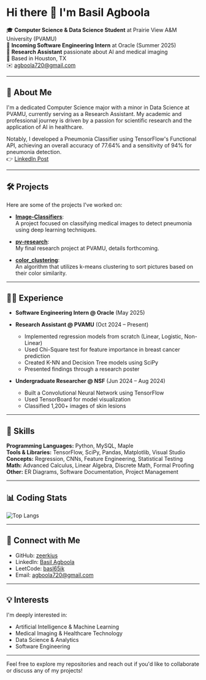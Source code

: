 # Hi there 👋 I'm Basil Agboola

🎓 **Computer Science & Data Science Student** at Prairie View A&M University (PVAMU)  
💼 **Incoming Software Engineering Intern** at Oracle (Summer 2025)  
🔬 **Research Assistant** passionate about AI and medical imaging  
📍 Based in Houston, TX  
✉️ agboola720@gmail.com 

---

## 🧐 About Me

I'm a dedicated Computer Science major with a minor in Data Science at PVAMU, currently serving as a Research Assistant. My academic and professional journey is driven by a passion for scientific research and the application of AI in healthcare.

Notably, I developed a Pneumonia Classifier using TensorFlow's Functional API, achieving an overall accuracy of 77.64% and a sensitivity of 94% for pneumonia detection.  
👉 [LinkedIn Post](https://www.linkedin.com/posts/basilagboola_image-classifierspipynb-at-model-zeerkius-activity-7261919709694996480-3ZXo)

---

## 🛠️ Projects

Here are some of the projects I've worked on:

- **[Image-Classifiers](https://github.com/zeerkius/Image-Classifiers)**:  
  A project focused on classifying medical images to detect pneumonia using deep learning techniques.

- **[pv-research](https://github.com/zeerkius/pv-research)**:  
  My final research project at PVAMU, details forthcoming.

- **[color_clustering](https://github.com/zeerkius/color_clustering)**:  
  An algorithm that utilizes k-means clustering to sort pictures based on their color similarity.

---

## 👨‍💻 Experience

- **Software Engineering Intern @ Oracle** (May 2025)  
- **Research Assistant @ PVAMU** (Oct 2024 – Present)  
  - Implemented regression models from scratch (Linear, Logistic, Non-Linear)
  - Used Chi-Square test for feature importance in breast cancer prediction
  - Created K-NN and Decision Tree models using SciPy
  - Presented findings through a research poster

- **Undergraduate Researcher @ NSF** (Jun 2024 – Aug 2024)  
  - Built a Convolutional Neural Network using TensorFlow
  - Used TensorBoard for model visualization
  - Classified 1,200+ images of skin lesions

---

## 🧠 Skills

**Programming Languages:** Python, MySQL, Maple  
**Tools & Libraries:** TensorFlow, SciPy, Pandas, Matplotlib, Visual Studio  
**Concepts:** Regression, CNNs, Feature Engineering, Statistical Testing  
**Math:** Advanced Calculus, Linear Algebra, Discrete Math, Formal Proofing  
**Other:** ER Diagrams, Software Documentation, Project Management

---

## 📊 Coding Stats

![Top Langs](https://github-readme-stats.vercel.app/api/top-langs/?username=zeerkius&layout=compact&theme=default)

---

## 📢 Connect with Me

- GitHub: [zeerkius](https://github.com/zeerkius)  
- LinkedIn: [Basil Agboola](https://www.linkedin.com/in/basilagboola/)  
- LeetCode: [basl65ik](https://leetcode.com/u/basl65ik/)  
- Email: agboola720@gmail.com  

---

## 💡 Interests

I'm deeply interested in:

- Artificial Intelligence & Machine Learning  
- Medical Imaging & Healthcare Technology  
- Data Science & Analytics  
- Software Engineering  

---

Feel free to explore my repositories and reach out if you'd like to collaborate or discuss any of my projects!
